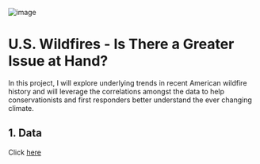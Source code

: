 ![image](https://github.com/jackpaddock/Springboard-Data-Science-Boot-Camp/assets/129892021/129c58e6-8d15-4d8c-becd-0e5531ea278a)

# U.S. Wildfires - Is There a Greater Issue at Hand?

In this project, I will explore underlying trends in recent American wildfire history and will leverage the correlations amongst the data to help conservationists and first responders better understand the ever changing climate.

## 1. Data
Click [here]([quora.com/profile/Ashish-Kulkarni-100](https://www.kaggle.com/datasets/kkhandekar/total-wildfires-acres-affected-1983-2020?resource=download)https://www.kaggle.com/datasets/kkhandekar/total-wildfires-acres-affected-1983-2020?resource=download)
